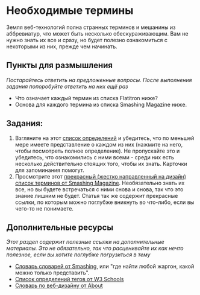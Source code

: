 # Необходимые термины
<!-- *Estimated Time: 1-2 hrs* -->

Земля веб-технологий полна странных терминов и мешанины из аббревиатур, что может быть несколько обескураживающим. Вам не нужно знать их все и сразу, но будет полезно ознакомиться с некоторыми из них, прежде чем начинать.

## Пункты для размышления

*Постарайтесь ответить на предложенные вопросы. После выполнения задания попоробуйте ответить на них ещё раз*


* Что означает каждый термин из списка Flatitron ниже?
* Основа для каждого термина из списка Smashing Magazine ниже.

## Задания:

1. Взгляните на этот [список определений](http://prework.flatironschool.com/web-development/#tocAnchor-1-5-1) и убедитесь, что по меньшей мере имеете представление о каждом из них (нажмите на него, чтобы посмотреть полное определение). Не пропускайте это и убедитесь, что ознакомились с ними всеми - среди них есть несколько действительно стоящих того, чтобы их знать. Карточки для запоминания помогут.
2. Просмотрите этот [прекрасный (жестко направленный на дизайн) список терминов от Smashing Magazine](http://www.smashingmagazine.com/2009/05/21/web-design-industry-jargon-glossary-and-resources/). Необязательно знать их все, но вы будете встречаться с ними снова и снова, так что это знание лишним не будет. Статья так же содержит прекрасные ссылки, по которым можно поглубже вникнуть во что-либо, если вы чего-то не понимаете.

## Дополнительные ресурсы

*Этот раздел содержит полезные ссылки на дополнительные материалы. Это не обязательно, так что расценивайте их как нечто полезное, если вы хотите поглубже погрузиться в тему*

* [Словарь словарей от Smashing](http://www.smashingmagazine.com/2009/05/29/useful-glossaries-for-web-designers-and-developers/), или "где найти любой жаргон, какой можно только представить".
* [Список определений тегов от W3 Schools](http://www.w3schools.com/tags/)
* [Словарь по веб-дизайну от About](http://webdesign.about.com/od/webdesignhtmlatoz/a/blglossary.htm)
